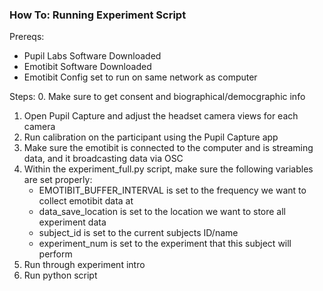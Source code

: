 ### How To: Running Experiment Script

Prereqs:
- Pupil Labs Software Downloaded
- Emotibit Software Downloaded
- Emotibit Config set to run on same network as computer

Steps:
0. Make sure to get consent and biographical/democgraphic info
1. Open Pupil Capture and adjust the headset camera views for each camera
2. Run calibration on the participant using the Pupil Capture app
3. Make sure the emotibit is connected to the computer and is streaming data, and it broadcasting data via OSC
4. Within the experiment_full.py script, make sure the following variables are set properly:
    - EMOTIBIT_BUFFER_INTERVAL is set to the frequency we want to collect emotibit data at
    - data_save_location is set to the location we want to store all experiment data
    - subject_id is set to the current subjects ID/name
    - experiment_num is set to the experiment that this subject will perform
5. Run through experiment intro
6. Run python script
